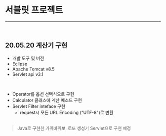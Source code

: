 # 서블릿 프로젝트
<hr><br>

## 20.05.20 계산기 구현

- 개발 도구 및 버전
 - Eclipse
 - Apache Tomcat v8.5
 - Servlet api v3.1

<br>

- Operator를 옵션 선택식으로 구현
- Calculator 클래스에 계산 메소드 구현
- Servlet Filter inteface 구현
  - request시 모든 URL Encoding ("UTF-8")로 변환
<br><br>

> Java로 구현한 가위바위보, 로또 생성기 Servlet으로 구현 예정
